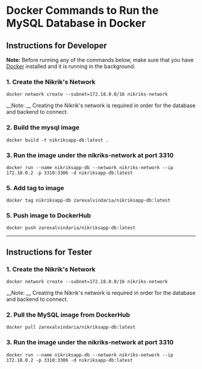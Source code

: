 # Docker Commands to Run the MySQL Database in Docker



## Instructions for Developer

**Note:** Before running any of the commands below, make sure that you have [Docker](https://www.docker.com/products/docker-desktop) installed and it is running in the background.

### 1. Create the Nikrik's Network

`docker network create --subnet=172.18.0.0/16 nikriks-network`

__Note: __ Creating the Nikrik's network is required in order for the database and backend to connect.


###  2. Build the mysql image
`docker build -t nikriksapp-db:latest .`

### 3. Run the image under the nikriks-network at port 3310
`docker run --name nikriksapp-db --network nikriks-network --ip 172.18.0.2 -p 3310:3306 -d nikriksapp-db:latest`

### 5. Add tag to image
`docker tag nikriksapp-db zarexalvindaria/nikriksapp-db:latest`

### 5. Push image to DockerHub
`docker push zarexalvindaria/nikriksapp-db:latest`



----------------------------

## Instructions for Tester

### 1. Create the Nikrik's Network

`docker network create --subnet=172.18.0.0/16 nikriks-network`

__Note: __ Creating the Nikrik's network is required in order for the database and backend to connect.

### 2. Pull the MySQL image from DockerHub
`docker pull zarexalvindaria/nikriksapp-db:latest`

### 3. Run the image under the nikriks-network at port 3310
`docker run --name nikriksapp-db --network nikriks-network --ip 172.18.0.2 -p 3310:3306 -d nikriksapp-db:latest`